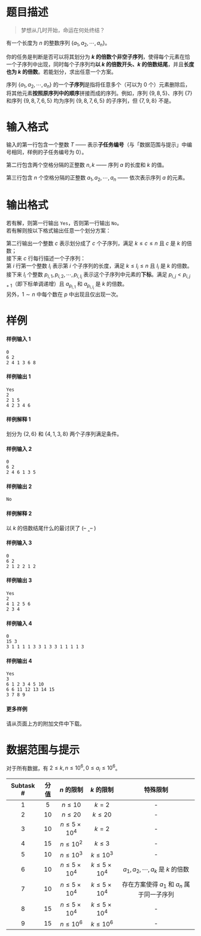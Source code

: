 
# 题目描述

> 梦想从几时开始，命运在何处终结？

有一个长度为 $n$ 的整数序列 $\{a_1, a_2, \cdots, a_n\}$。

你的任务是判断是否可以将其划分为 **$k$ 的倍数个非空子序列**，使得每个元素在恰一个子序列中出现，同时每个子序列均**以 $k$ 的倍数开头、$k$ 的倍数结尾**，并且**长度也为 $k$ 的倍数**。若能划分，求出任意一个方案。

序列 $\{a_1, a_2, \cdots, a_n\}$ 的一个**子序列**是指将任意多个（可以为 $0$ 个）元素删除后，将其他元素**按照原序列中的顺序**拼接而成的序列。例如，序列 $\{9, 8, 5\}$、序列 $\{7\}$ 和序列 $\{9, 8, 7, 6, 5\}$ 均为序列 $\{9, 8, 7, 6, 5\}$ 的子序列，但 $\{7, 9, 8\}$ 不是。

# 输入格式

输入的第一行包含一个整数 $T$ —— 表示**子任务编号**（与「数据范围与提示」中编号相同，样例的子任务编号为 $0$）。

第二行包含两个空格分隔的正整数 $n,k$ —— 序列 $a$ 的长度和 $k$ 的值。

第三行包含 $n$ 个空格分隔的正整数 $a_1, a_2, \cdots, a_n$ —— 依次表示序列 $a$ 的元素。

# 输出格式

若有解，则第一行输出 `Yes`，否则第一行输出 `No`。  
若有解则按以下格式输出任意一个划分方案：

第二行输出一个整数 $c$ 表示划分成了 $c$ 个子序列，满足 $k\le c\le n$ 且 $c$ 是 $k$ 的倍数；  
接下来 $c$ 行每行描述一个子序列：  
第 $i$ 行第一个整数 $l_i$ 表示第 $i$ 个子序列的长度，满足 $k\le l_i\le n$ 且 $l_i$ 是 $k$ 的倍数。  
接下来 $l_i$ 个整数 $p_{i,1},p_{i,2},\cdots,p_{i,l_i}$ 表示这个子序列中元素的**下标**。满足 $p_{i,j}<p_{i,j+1}$（即下标单调递增）且 $a_{p_{i,1}}$ 和 $a_{p_{i,l_i}}$ 是 $k$ 的倍数。  
另外，$1\sim n$ 中每个数在 $p$ 中出现且仅出现一次。

# 样例

#### 样例输入 1
```plain
0
6 2
2 4 1 3 6 8
```
#### 样例输出 1
```plain
Yes
2
2 1 5
4 2 3 4 6
```
#### 样例解释 1
划分为 $\{2, 6\}$ 和 $\{4, 1, 3, 8\}$ 两个子序列满足条件。

#### 样例输入 2
```plain
0
6 2
2 4 6 1 3 5
```
#### 样例输出 2
```plain
No
```
#### 样例解释 2
以 $k$ 的倍数结尾什么的最讨厌了 (– ‸– )

#### 样例输入 3
```plain
0
6 2
2 1 2 2 1 2
```
#### 样例输出 3
```plain
Yes
2
4 1 2 5 6
2 3 4
```

#### 样例输入 4
```plain
0
15 3
3 1 1 1 1 3 3 1 3 3 1 1 1 1 3
```
#### 样例输出 4
```plain
Yes
3
6 1 2 3 4 5 10
6 6 11 12 13 14 15
3 7 8 9
```

#### 更多样例
请从页面上方的附加文件中下载。

# 数据范围与提示

对于所有数据，有 $2 \leq k,n \leq 10^6,0\le a_i\le 10^6$。

| Subtask # | 分值 | $n$ 的限制 | $k$ 的限制 | 特殊限制 |
|:--:|:--:|:--:|:--:|:--:|
| 1 | $5$ | $n \le 10$ | $k = 2$ | - |
| 2 | $10$ | $n \le 20$ | $k \le 20$ | - |
| 3 | $10$ | $n \le 5\times 10^4$ | $k = 2$ | - |
| 4 | $15$ | $n \le 10^2$ | $k \le 3$ | - |
| 5 | $10$ | $n \le 10^3$ | $k \le 10^3$ | - |
| 6 | $10$ | $n \le 5\times 10^4$ | $k \le 5\times 10^4$ | $a_1,a_2,\cdots ,a_k$ 是 $k$ 的倍数 |
| 7 | $10$ | $n \le 5\times 10^4$ | $k \le 5\times 10^4$ | 存在方案使得 $a_1$ 和 $a_n$ 属于同一子序列 |
| 8 | $15$ | $n \le 5\times 10^4$ | $k \le 5\times 10^4$ | - |
| 9 | $15$ | $n \le 10^6$ | $k \le 10^6$ | - |

